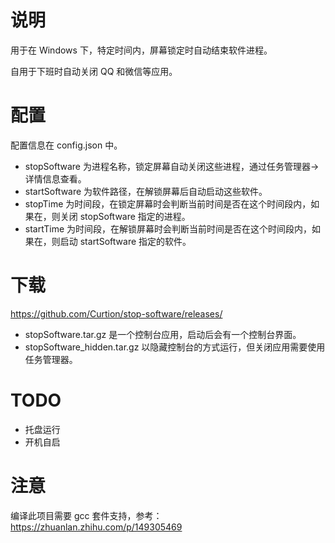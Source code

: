 # 说明

用于在 Windows 下，特定时间内，屏幕锁定时自动结束软件进程。

自用于下班时自动关闭 QQ 和微信等应用。

# 配置

配置信息在 config.json 中。

- stopSoftware 为进程名称，锁定屏幕自动关闭这些进程，通过任务管理器->详情信息查看。
- startSoftware 为软件路径，在解锁屏幕后自动启动这些软件。
- stopTime 为时间段，在锁定屏幕时会判断当前时间是否在这个时间段内，如果在，则关闭 stopSoftware 指定的进程。
- startTime 为时间段，在解锁屏幕时会判断当前时间是否在这个时间段内，如果在，则启动 startSoftware 指定的软件。

# 下载

https://github.com/Curtion/stop-software/releases/

- stopSoftware.tar.gz 是一个控制台应用，启动后会有一个控制台界面。
- stopSoftware_hidden.tar.gz 以隐藏控制台的方式运行，但关闭应用需要使用任务管理器。

# TODO

- 托盘运行
- 开机自启

# 注意

编译此项目需要 gcc 套件支持，参考：
https://zhuanlan.zhihu.com/p/149305469
